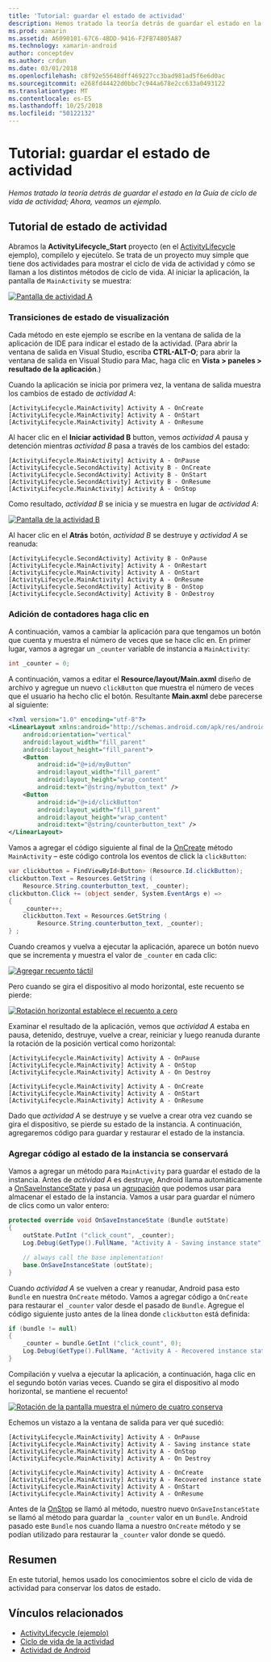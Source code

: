 ```yaml
---
title: 'Tutorial: guardar el estado de actividad'
description: Hemos tratado la teoría detrás de guardar el estado en la Guía de ciclo de vida de actividad; Ahora, veamos un ejemplo.
ms.prod: xamarin
ms.assetid: A6090101-67C6-4BDD-9416-F2FB74805A87
ms.technology: xamarin-android
author: conceptdev
ms.author: crdun
ms.date: 03/01/2018
ms.openlocfilehash: c8f92e55648dff469227cc3bad981ad5f6e6d0ac
ms.sourcegitcommit: e268fd44422d0bbc7c944a678e2cc633a0493122
ms.translationtype: MT
ms.contentlocale: es-ES
ms.lasthandoff: 10/25/2018
ms.locfileid: "50122132"
---
```

# <a name="walkthrough---saving-the-activity-state"></a>Tutorial: guardar el estado de actividad

_Hemos tratado la teoría detrás de guardar el estado en la Guía de ciclo de vida de actividad; Ahora, veamos un ejemplo._

## <a name="activity-state-walkthrough"></a>Tutorial de estado de actividad

Abramos la **ActivityLifecycle_Start** proyecto (en el [ActivityLifecycle](https://developer.xamarin.com/samples/monodroid/ActivityLifecycle) ejemplo), compílelo y ejecútelo. Se trata de un proyecto muy simple que tiene dos actividades para mostrar el ciclo de vida de actividad y cómo se llaman a los distintos métodos de ciclo de vida. Al iniciar la aplicación, la pantalla de `MainActivity` se muestra: 

[![Pantalla de actividad A](saving-state-images/01-activity-a-sml.png)](saving-state-images/01-activity-a.png#lightbox)

### <a name="viewing-state-transitions"></a>Transiciones de estado de visualización

Cada método en este ejemplo se escribe en la ventana de salida de la aplicación de IDE para indicar el estado de la actividad. (Para abrir la ventana de salida en Visual Studio, escriba **CTRL-ALT-O**; para abrir la ventana de salida en Visual Studio para Mac, haga clic en **Vista > paneles > resultado de la aplicación**.)

Cuando la aplicación se inicia por primera vez, la ventana de salida muestra los cambios de estado de *actividad A*: 

```shell
[ActivityLifecycle.MainActivity] Activity A - OnCreate
[ActivityLifecycle.MainActivity] Activity A - OnStart
[ActivityLifecycle.MainActivity] Activity A - OnResume
```

Al hacer clic en el **Iniciar actividad B** button, vemos *actividad A* pausa y detención mientras *actividad B* pasa a través de los cambios del estado: 

```shell
[ActivityLifecycle.MainActivity] Activity A - OnPause
[ActivityLifecycle.SecondActivity] Activity B - OnCreate
[ActivityLifecycle.SecondActivity] Activity B - OnStart
[ActivityLifecycle.SecondActivity] Activity B - OnResume
[ActivityLifecycle.MainActivity] Activity A - OnStop
```

Como resultado, *actividad B* se inicia y se muestra en lugar de *actividad A*: 

[![Pantalla de la actividad B](saving-state-images/02-activity-b-sml.png)](saving-state-images/02-activity-b.png#lightbox)

Al hacer clic en el **Atrás** botón, *actividad B* se destruye y *actividad A* se reanuda: 

```shell
[ActivityLifecycle.SecondActivity] Activity B - OnPause
[ActivityLifecycle.MainActivity] Activity A - OnRestart
[ActivityLifecycle.MainActivity] Activity A - OnStart
[ActivityLifecycle.MainActivity] Activity A - OnResume
[ActivityLifecycle.SecondActivity] Activity B - OnStop
[ActivityLifecycle.SecondActivity] Activity B - OnDestroy
```
### <a name="adding-a-click-counter"></a>Adición de contadores haga clic en

A continuación, vamos a cambiar la aplicación para que tengamos un botón que cuenta y muestra el número de veces que se hace clic en. En primer lugar, vamos a agregar un `_counter` variable de instancia a `MainActivity`:

```csharp
int _counter = 0;
```

A continuación, vamos a editar el **Resource/layout/Main.axml** diseño de archivo y agregue un nuevo `clickButton` que muestra el número de veces que el usuario ha hecho clic el botón. Resultante **Main.axml** debe parecerse al siguiente: 

```xml
<?xml version="1.0" encoding="utf-8"?>
<LinearLayout xmlns:android="http://schemas.android.com/apk/res/android"
    android:orientation="vertical"
    android:layout_width="fill_parent"
    android:layout_height="fill_parent">
    <Button
        android:id="@+id/myButton"
        android:layout_width="fill_parent"
        android:layout_height="wrap_content"
        android:text="@string/mybutton_text" />
    <Button
        android:id="@+id/clickButton"
        android:layout_width="fill_parent"
        android:layout_height="wrap_content"
        android:text="@string/counterbutton_text" />
</LinearLayout>
```

Vamos a agregar el código siguiente al final de la [OnCreate](https://developer.xamarin.com/api/member/Android.App.Activity.OnCreate/p/Android.OS.Bundle/) método `MainActivity` &ndash; este código controla los eventos de click la `clickButton`:

```csharp
var clickbutton = FindViewById<Button> (Resource.Id.clickButton);
clickbutton.Text = Resources.GetString (
    Resource.String.counterbutton_text, _counter);
clickbutton.Click += (object sender, System.EventArgs e) =>
{
    _counter++;
    clickbutton.Text = Resources.GetString (
        Resource.String.counterbutton_text, _counter);
} ;
```

Cuando creamos y vuelva a ejecutar la aplicación, aparece un botón nuevo que se incrementa y muestra el valor de `_counter` en cada clic:

[![Agregar recuento táctil](saving-state-images/03-touched-sml.png)](saving-state-images/03-touched.png#lightbox)

Pero cuando se gira el dispositivo al modo horizontal, este recuento se pierde:

[![Rotación horizontal establece el recuento a cero](saving-state-images/05-rotate-nosave-sml.png)](saving-state-images/05-rotate-nosave.png#lightbox)

Examinar el resultado de la aplicación, vemos que *actividad A* estaba en pausa, detenido, destruye, vuelve a crear, reiniciar y luego reanuda durante la rotación de la posición vertical como horizontal: 

```shell
[ActivityLifecycle.MainActivity] Activity A - OnPause
[ActivityLifecycle.MainActivity] Activity A - OnStop
[ActivityLifecycle.MainActivity] Activity A - On Destroy

[ActivityLifecycle.MainActivity] Activity A - OnCreate
[ActivityLifecycle.MainActivity] Activity A - OnStart
[ActivityLifecycle.MainActivity] Activity A - OnResume
```

Dado que *actividad A* se destruye y se vuelve a crear otra vez cuando se gira el dispositivo, se pierde su estado de la instancia. A continuación, agregaremos código para guardar y restaurar el estado de la instancia.

### <a name="adding-code-to-preserve-instance-state"></a>Agregar código al estado de la instancia se conservará

Vamos a agregar un método para `MainActivity` para guardar el estado de la instancia. Antes de *actividad A* es destruye, Android llama automáticamente a [OnSaveInstanceState](https://developer.xamarin.com/api/member/Android.App.Activity.OnSaveInstanceState/p/Android.OS.Bundle/) y pasa un [agrupación](https://developer.xamarin.com/api/type/Android.OS.Bundle/) que podemos usar para almacenar el estado de la instancia. Vamos a usar para guardar el número de clics como un valor entero:

```csharp
protected override void OnSaveInstanceState (Bundle outState)
{
    outState.PutInt ("click_count", _counter);
    Log.Debug(GetType().FullName, "Activity A - Saving instance state");

    // always call the base implementation!
    base.OnSaveInstanceState (outState);    
}
```

Cuando *actividad A* se vuelven a crear y reanudar, Android pasa esto `Bundle` en nuestra `OnCreate` método. Vamos a agregar código a `OnCreate` para restaurar el `_counter` valor desde el pasado de `Bundle`. Agregue el código siguiente justo antes de la línea donde `clickbutton` está definida: 

```csharp
if (bundle != null)
{
    _counter = bundle.GetInt ("click_count", 0);
    Log.Debug(GetType().FullName, "Activity A - Recovered instance state");
}
```

Compilación y vuelva a ejecutar la aplicación, a continuación, haga clic en el segundo botón varias veces. Cuando se gira el dispositivo al modo horizontal, se mantiene el recuento!

[![Rotación de la pantalla muestra el número de cuatro conserva](saving-state-images/06-rotate-save-sml.png)](saving-state-images/06-rotate-save.png#lightbox)


Echemos un vistazo a la ventana de salida para ver qué sucedió:
    
```shell
[ActivityLifecycle.MainActivity] Activity A - OnPause
[ActivityLifecycle.MainActivity] Activity A - Saving instance state
[ActivityLifecycle.MainActivity] Activity A - OnStop
[ActivityLifecycle.MainActivity] Activity A - On Destroy

[ActivityLifecycle.MainActivity] Activity A - OnCreate
[ActivityLifecycle.MainActivity] Activity A - Recovered instance state
[ActivityLifecycle.MainActivity] Activity A - OnStart
[ActivityLifecycle.MainActivity] Activity A - OnResume
``` 

Antes de la [OnStop](https://developer.xamarin.com/api/member/Android.App.Activity.OnStop/) se llamó al método, nuestro nuevo `OnSaveInstanceState` se llamó al método para guardar la `_counter` valor en un `Bundle`. Android pasado este `Bundle` nos cuando llama a nuestro `OnCreate` método y se podían utilizado para restaurar la `_counter` valor donde se quedó.


## <a name="summary"></a>Resumen

En este tutorial, hemos usado los conocimientos sobre el ciclo de vida de actividad para conservar los datos de estado. 



## <a name="related-links"></a>Vínculos relacionados

- [ActivityLifecycle (ejemplo)](https://developer.xamarin.com/samples/monodroid/ActivityLifecycle)
- [Ciclo de vida de la actividad](~/android/app-fundamentals/activity-lifecycle/index.md)
- [Actividad de Android](https://developer.xamarin.com/api/type/Android.App.Activity/)
